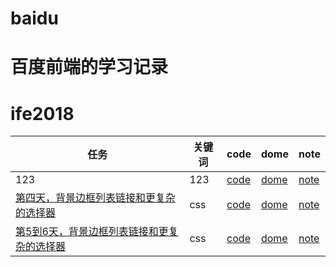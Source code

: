 # baidu
# 百度前端的学习记录
# ife2018

任务|关键词|code|dome|note
---|---|---|---|---
123|123|[code](https://github.com/zhwqw/baidu/blob/master/day1/index.html)|[dome](https://zhwqw.github.io/baidu/day1/)|[note](https://zhwqw.github.io/baidu/day1/note/)
[第四天，背景边框列表链接和更复杂的选择器](http://ife.baidu.com/course/detail/id/38)|css|[code](https://github.com/zhwqw/baidu/blob/master/day4/index.html)|[dome](https://zhwqw.github.io/baidu/day4/)|[note](https://zhwqw.github.io/baidu/day4/note/)
[第5到6天，背景边框列表链接和更复杂的选择器](http://ife.baidu.com/course/detail/id/40)|css|[code](https://github.com/zhwqw/baidu/blob/master/day5_6/index.html)|[dome](https://zhwqw.github.io/baidu/day5_6/)|[note](https://zhwqw.github.io/baidu/day5_6/note/)
